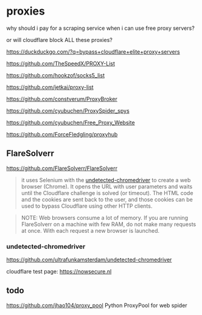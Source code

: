 # proxies

why should i pay for a scraping service
when i can use free proxy servers?

or will cloudflare block ALL these proxies?

https://duckduckgo.com/?q=bypass+cloudflare+elite+proxy+servers

https://github.com/TheSpeedX/PROXY-List

https://github.com/hookzof/socks5_list

https://github.com/jetkai/proxy-list

https://github.com/constverum/ProxyBroker

https://github.com/cyubuchen/ProxySpider_spys

https://github.com/cyubuchen/Free_Proxy_Website

https://github.com/ForceFledgling/proxyhub

## FlareSolverr

https://github.com/FlareSolverr/FlareSolverr

> it uses Selenium with the [undetected-chromedriver](https://github.com/ultrafunkamsterdam/undetected-chromedriver) to create a web browser (Chrome).
> It opens the URL with user parameters and waits until the Cloudflare challenge is solved (or timeout).
> The HTML code and the cookies are sent back to the user, and those cookies can be used to bypass Cloudflare using other HTTP clients.

> NOTE: Web browsers consume a lot of memory.
> If you are running FlareSolverr on a machine with few RAM, do not make many requests at once.
> With each request a new browser is launched.

### undetected-chromedriver

https://github.com/ultrafunkamsterdam/undetected-chromedriver

cloudflare test page: https://nowsecure.nl

## todo

https://github.com/jhao104/proxy_pool
Python ProxyPool for web spider
